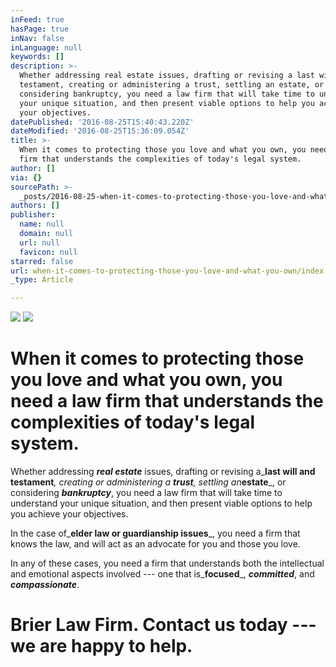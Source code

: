 ```yaml
---
inFeed: true
hasPage: true
inNav: false
inLanguage: null
keywords: []
description: >-
  Whether addressing real estate issues, drafting or revising a last will and
  testament, creating or administering a trust, settling an estate, or
  considering bankruptcy, you need a law firm that will take time to understand
  your unique situation, and then present viable options to help you achieve
  your objectives.
datePublished: '2016-08-25T15:40:43.220Z'
dateModified: '2016-08-25T15:36:09.054Z'
title: >-
  When it comes to protecting those you love and what you own, you need a law
  firm that understands the complexities of today's legal system.
author: []
via: {}
sourcePath: >-
  _posts/2016-08-25-when-it-comes-to-protecting-those-you-love-and-what-you-own.md
authors: []
publisher:
  name: null
  domain: null
  url: null
  favicon: null
starred: false
url: when-it-comes-to-protecting-those-you-love-and-what-you-own/index.html
_type: Article

---
```

![](https://the-grid-user-content.s3-us-west-2.amazonaws.com/08384f5b-db25-471c-a955-8c3b4bf215b8.png)
![](https://the-grid-user-content.s3-us-west-2.amazonaws.com/a94da377-11e5-4c79-a372-f48079dbbfcf.jpg)

# **When it comes to protecting those you love and what you own,** you need a law firm that understands the complexities of today's legal system.

Whether addressing _**real estate**_ issues, drafting or revising a_**last will and testament**_, creating or administering a _**trust**_, settling an_**estate**_, or considering _**bankruptcy**_, you need a law firm that will take time to understand your unique situation, and then present viable options to help you achieve your objectives.

In the case of_**elder law or guardianship issues**_, you need a firm that knows the law, and will act as an advocate for you and those you love. 

In any of these cases, you need a firm that understands both the intellectual and emotional aspects involved --- one that is_**focused**_, _**committed**_, and _**compassionate**_.

# **Brier Law Firm.** Contact us today --- we are happy to help.